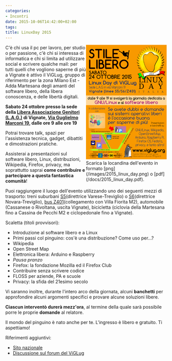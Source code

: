 ```yaml
---
categories:
- Incontri
date: 2015-10-06T14:42:00+02:00
tags:
title: LinuxDay 2015
---
```


<div style="width: 50%; float: right;">
<a href="/images/2015_linux_day.png" target="_blank"><img src="/images/2015_linux_day.png" alt="Locandina Linux Day 2015" class="img-responsive img-thumbnail" /></a>
Scarica la locandina dell'evento in formato [png](/images/2015_linux_day.png) o [pdf](/docs/2015_linux_day.pdf).
</div>

C'è chi usa il pc per lavoro, per studio o per passione, c'è chi si interessa di informatica e chi si limita ad utilizzare social e scrivere qualche mail: per tutti quelli che vogliono saperne di più a Vignate è attivo il ViGLug, gruppo di riferimento per la zona Milano Est - Adda Martesana degli amanti del software libero, della libera conoscenza, e delle libertà digitali.

**Sabato 24 ottobre presso la sede della [Libera Associazione Genitori (L.A.G.)](http://www.lagvignate.altervista.org) di Vignate, [Via Guglielmo Marconi 19](http://www.openstreetmap.org/?mlat=45.49611&mlon=9.37917#map=19/45.49611/9.37917), dalle ore 9 alle ore 19**

Potrai trovare talk, spazi per l'assistenza tecnica, gadget, dibattiti e dimostrazioni pratiche.

Assisterai a presentazioni sul software libero, Linux, distribuzioni, Wikipedia, Firefox, privacy, ma soprattutto saprai **come contribuire e partecipare a questa fantastica comunità**!

Puoi raggiungere il luogo dell'evento utilizzando uno dei seguenti mezzi di trasporto: treni suburbani [S5](http://www.trenord.it/it/circolazione-e-linee/le-linee/linee-s/s5.aspx)(direttrice Varese-Treviglio) o [S6](http://www.trenord.it/it/circolazione-e-linee/le-linee/linee-s/s6.aspx)(direttrice Novara-Treviglio), [bus Z401](http://milanosudest.autoguidovie.it/files/Milano%20Sud-Est/Linee/Orari/Invernale_scolastico/z401_FER%20INV.pdf)(collegamento con Villa Fiorita M2), automobile (Cassanese o Rivoltana, uscita Vignate), bicicletta (ciclovia della Martesana fino a Cassina de Pecchi M2 e ciclopedonale fino a Vignate).

Scaletta (titoli provvisori):

* Introduzione al software libero e a Linux
* Primi passi col pinguino: cos'è una distribuzione? Come uso per...?
* Wikipedia
* Open Street Map
* Elettronica libera: Arduino e Raspberry
* *Pausa pranzo*
* Firefox: la fondazione Mozilla ed il Firefox Club
* Contribuire senza scrivere codice
* FLOSS per aziende, PA e scuole
* Privacy: la sfida del 21esimo secolo

Vi saranno inoltre, durante l'intero arco della giornata, alcuni **banchetti** per approfondire alcuni argomenti specifici e provare alcune soluzioni libere.

**Ciascun interventò durerà mezz'ora**, al termine della quale sarà possibile porre le proprie **domande** al relatore.

Il mondo del pinguino è nato anche per te. L'ingresso è libero e gratuito. Ti aspettiamo!

Riferimenti aggiuntivi:

* [Sito nazionale](http://linuxday.it/)
* [Discussione sul forum del ViGLug](https://forum.viglug.org/index.php/topic,2166.0.html)
